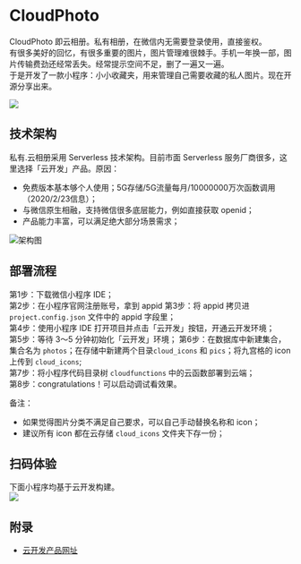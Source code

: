 # CloudPhoto
CloudPhoto 即云相册。私有相册，在微信内无需要登录使用，直接鉴权。     
有很多美好的回忆，有很多重要的图片，图片管理难很棘手。手机一年换一部，图片传输费劲还经常丢失。经常提示空间不足，删了一遍又一遍。      
于是开发了一款小程序：小小收藏夹，用来管理自己需要收藏的私人图片。现在开源分享出来。

![](https://tuchuang001.oss-cn-hangzhou.aliyuncs.com/111112.png)


## 技术架构
私有.云相册采用 Serverless 技术架构。目前市面 Serverless 服务厂商很多，这里选择「云开发」产品。原因：

- 免费版本基本够个人使用；5G存储/5G流量每月/10000000万次函数调用 （2020/2/23信息）；
- 与微信原生相融，支持微信很多底层能力，例如直接获取 openid；
- 产品能力丰富，可以满足绝大部分场景需求；   

![架构图](https://tuchuang001.oss-cn-hangzhou.aliyuncs.com/111111.png)     


## 部署流程    
第1步：下载微信小程序 IDE；        
第2步：在小程序官网注册账号，拿到 appid
第3步：将 appid 拷贝进 `project.config.json` 文件中的 appid 字段里；    
第4步：使用小程序 IDE 打开项目并点击「云开发」按钮，开通云开发环境；      
第5步：等待 3～5 分钟初始化「云开发」环境；
第6步：在数据库中新建集合，集合名为 `photos`；在存储中新建两个目录`cloud_icons` 和 `pics`；将九宫格的 icon 上传到 `cloud_icons`;         
第7步：将小程序代码目录树 `cloudfunctions` 中的云函数部署到云端；        
第8步：congratulations！可以启动调试看效果。       

备注：
- 如果觉得图片分类不满足自己要求，可以自己手动替换名称和 icon；
- 建议所有 icon 都在云存储 `cloud_icons` 文件夹下存一份；        

## 扫码体验
下面小程序均基于云开发构建。       
![](https://tuchuang001.oss-cn-hangzhou.aliyuncs.com/111113.png)      

## 附录
- [云开发产品网址](https://cloud.tencent.com/product/tcb)

